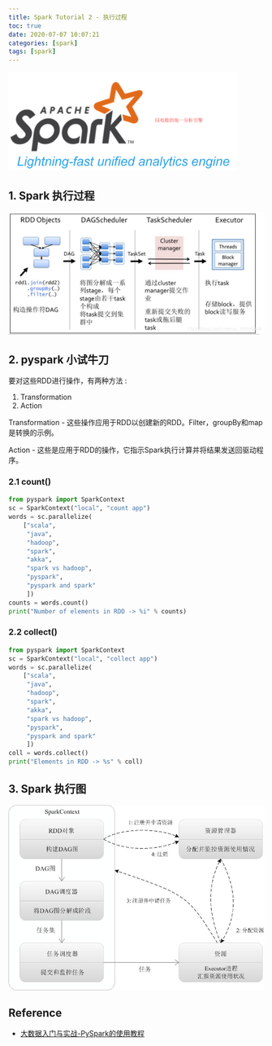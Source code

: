 ```yaml
---
title: Spark Tutorial 2 - 执行过程
toc: true
date: 2020-07-07 10:07:21
categories: [spark]
tags: [spark]
---
```



<img src="/images/spark/spark-2.1-logo.png" width="450" alt="Spark" />

<!--more-->

## 1. Spark 执行过程

<img src="/images/spark/spark-2.2.png" width="700" alt="Spark Exec" />

## 2. pyspark 小试牛刀

要对这些RDD进行操作，有两种方法 :

1. Transformation
2. Action

Transformation - 这些操作应用于RDD以创建新的RDD。Filter，groupBy和map是转换的示例。

Action - 这些是应用于RDD的操作，它指示Spark执行计算并将结果发送回驱动程序。

### 2.1 count()

```python
from pyspark import SparkContext
sc = SparkContext("local", "count app")
words = sc.parallelize(
    ["scala",
     "java",
     "hadoop",
     "spark",
     "akka",
     "spark vs hadoop",
     "pyspark",
     "pyspark and spark"
     ])
counts = words.count()
print("Number of elements in RDD -> %i" % counts)
```

### 2.2 collect()

```python
from pyspark import SparkContext
sc = SparkContext("local", "collect app")
words = sc.parallelize(
    ["scala",
     "java",
     "hadoop",
     "spark",
     "akka",
     "spark vs hadoop",
     "pyspark",
     "pyspark and spark"
     ])
coll = words.collect()
print("Elements in RDD -> %s" % coll)

```


## 3. Spark 执行图

<img src="/images/spark/spark-2.3.jpg" width="600" alt="Spark Exec" />


## Reference

- [大数据入门与实战-PySpark的使用教程](https://www.jianshu.com/p/5a42fe0eed4d)